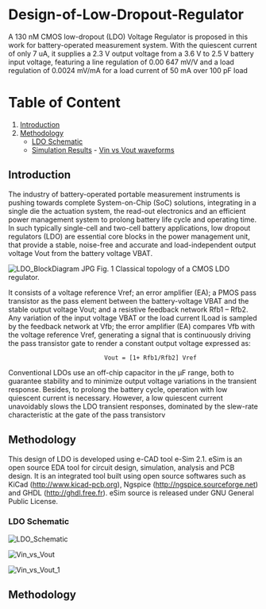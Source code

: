 # Design-of-Low-Dropout-Regulator
A 130 nM CMOS low-dropout (LDO) Voltage Regulator is proposed in this work for battery-operated measurement system. With the quiescent current of only 7 uA, it supplies a 2.3 V output voltage from a 3.6 V to 2.5 V battery input voltage, featuring a line regulation of 0.00 647 mV/V  and a load regulation of 0.0024 mV/mA for a load current of 50 mA over 100 pF load

# Table of Content

1. [Introduction](#Introduction)
2. [Methodology](#Methodology)
    - [LDO Schematic](#LDO-Schematic)
    - [Simulation Results](#Simulation-Results)
          - [Vin vs Vout waveforms](#Vin-vs-Vout-waveforms)  




## Introduction
The industry of battery-operated portable measurement instruments is pushing towards complete System-on-Chip (SoC) solutions, integrating in a single die the actuation system, the read-out electronics and an efficient power management system to prolong battery life cycle and operating time. In such typically single-cell and two-cell battery applications, low dropout regulators (LDO) are essential core blocks in the power management unit, that provide a stable, noise-free and accurate and load-independent output voltage Vout from the battery voltage VBAT. 


![LDO_BlockDiagram JPG](https://user-images.githubusercontent.com/99383442/153451601-d845bbcd-10ef-410f-a578-f18d907baaf8.png)
                 Fig. 1 Classical topology of a CMOS LDO regulator. 



It consists of a voltage reference Vref; an error amplifier (EA); a PMOS pass transistor as the pass element between the battery-voltage VBAT and the stable output voltage Vout; and a resistive feedback network Rfb1 – Rfb2. Any variation of the input voltage VBAT or the load current ILoad is sampled by the feedback network at Vfb; the error amplifier (EA) compares Vfb with the voltage reference Vref, generating a signal that is continuously driving the pass transistor gate to render a constant output voltage expressed as:


                               Vout = [1+ Rfb1/Rfb2] Vref

Conventional LDOs use an off-chip capacitor in the μF range, both to guarantee stability and to minimize output voltage variations in the transient response. Besides, to prolong the battery cycle, operation with low quiescent current is necessary. However, a low quiescent current unavoidably slows the LDO transient responses, dominated by the slew-rate characteristic at the gate of the pass transistorv

## Methodology

This design of LDO is developed using e-CAD tool e-Sim 2.1. eSim is an open source EDA tool for circuit design, simulation, analysis and PCB design. It is an integrated tool built using open source softwares such as KiCad (http://www.kicad-pcb.org), Ngspice (http://ngspice.sourceforge.net) and GHDL (http://ghdl.free.fr). eSim source is released under GNU General Public License.

### LDO Schematic


![LDO_Schematic](https://user-images.githubusercontent.com/99383442/153450975-fdee7b1c-4838-4d6b-93e3-c7b2f2cf3481.JPG)





![Vin_vs_Vout](https://user-images.githubusercontent.com/99383442/153451013-f57f217b-5ede-4310-97c2-ffde6243e2a2.JPG)


![Vin_vs_Vout_1](https://user-images.githubusercontent.com/99383442/153451033-dfc5520d-1002-4338-9545-035f22e5f22a.JPG)




## Methodology 





